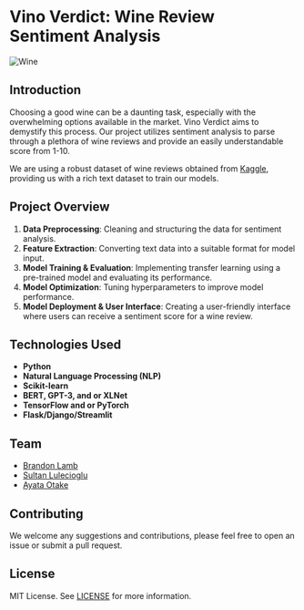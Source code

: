 # Vino Verdict: Wine Review Sentiment Analysis

![Wine](https://images.unsplash.com/photo-1510812431401-41d2bd2722f3?ixlib=rb-4.0.3&ixid=M3wxMjA3fDB8MHxwaG90by1wYWdlfHx8fGVufDB8fHx8fA%3D%3D&auto=format&fit=crop&w=2070&q=80)

## Introduction

Choosing a good wine can be a daunting task, especially with the overwhelming options available in the market. Vino Verdict aims to demystify this process. Our project utilizes sentiment analysis to parse through a plethora of wine reviews and provide an easily understandable score from 1-10.

We are using a robust dataset of wine reviews obtained from [Kaggle](https://www.kaggle.com/datasets/zynicide/wine-reviews), providing us with a rich text dataset to train our models.

## Project Overview

1. **Data Preprocessing**: Cleaning and structuring the data for sentiment analysis.
2. **Feature Extraction**: Converting text data into a suitable format for model input.
3. **Model Training & Evaluation**: Implementing transfer learning using a pre-trained model and evaluating its performance.
4. **Model Optimization**: Tuning hyperparameters to improve model performance.
5. **Model Deployment & User Interface**: Creating a user-friendly interface where users can receive a sentiment score for a wine review.

## Technologies Used

- **Python**
- **Natural Language Processing (NLP)**
- **Scikit-learn**
- **BERT, GPT-3, and or XLNet**
- **TensorFlow and or PyTorch**
- **Flask/Django/Streamlit**

## Team

- [Brandon Lamb](https://github.com/blamb888)
- [Sultan Lulecioglu](https://github.com/sultan-l)
- [Ayata Otake](https://github.com/AyataOtake)

## Contributing

We welcome any suggestions and contributions, please feel free to open an issue or submit a pull request.

## License

MIT License. See [LICENSE](LICENSE) for more information.
